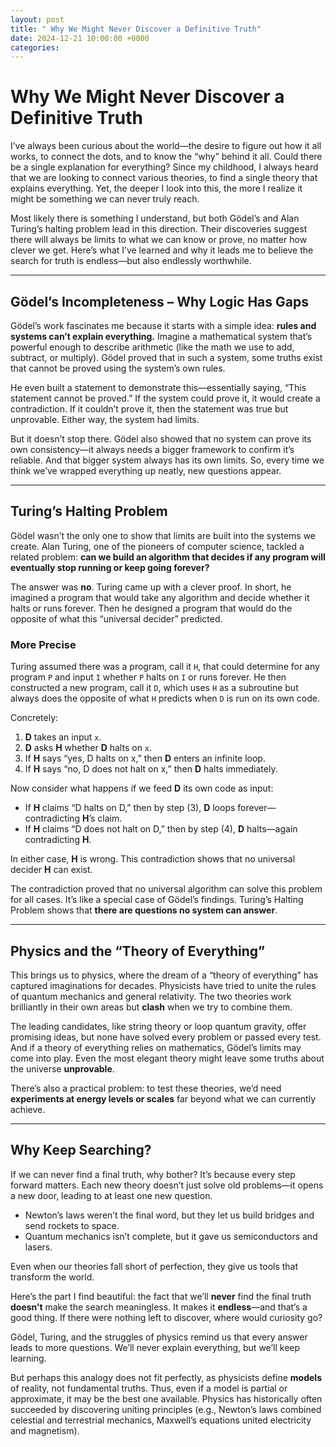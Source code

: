 ```yaml
---
layout: post
title: " Why We Might Never Discover a Definitive Truth"
date: 2024-12-21 10:00:00 +0000
categories: 
---
```


# Why We Might Never Discover a Definitive Truth

I’ve always been curious about the world—the desire to figure out how it all works, to connect the dots, and to know the “why” behind it all. Could there be a single explanation for everything? Since my childhood, I always heard that we are looking to connect various theories, to find a single theory that explains everything. Yet, the deeper I look into this, the more I realize it might be something we can never truly reach.

Most likely there is something I understand, but both Gödel’s and Alan Turing’s halting problem lead in this direction. Their discoveries suggest there will always be limits to what we can know or prove, no matter how clever we get. Here’s what I’ve learned and why it leads me to believe the search for truth is endless—but also endlessly worthwhile.

---

## Gödel’s Incompleteness – Why Logic Has Gaps

Gödel’s work fascinates me because it starts with a simple idea: **rules and systems can’t explain everything.** Imagine a mathematical system that’s powerful enough to describe arithmetic (like the math we use to add, subtract, or multiply). Gödel proved that in such a system, some truths exist that cannot be proved using the system’s own rules.

He even built a statement to demonstrate this—essentially saying, “This statement cannot be proved.” If the system could prove it, it would create a contradiction. If it couldn’t prove it, then the statement was true but unprovable. Either way, the system had limits.

But it doesn’t stop there. Gödel also showed that no system can prove its own consistency—it always needs a bigger framework to confirm it’s reliable. And that bigger system always has its own limits. So, every time we think we’ve wrapped everything up neatly, new questions appear.

---

## Turing’s Halting Problem

Gödel wasn’t the only one to show that limits are built into the systems we create. Alan Turing, one of the pioneers of computer science, tackled a related problem: **can we build an algorithm that decides if any program will eventually stop running or keep going forever?**

The answer was **no**. Turing came up with a clever proof. In short, he imagined a program that would take any algorithm and decide whether it halts or runs forever. Then he designed a program that would do the opposite of what this “universal decider” predicted.

### More Precise

Turing assumed there was a program, call it `H`, that could determine for any program `P` and input `I` whether `P` halts on `I` or runs forever. He then constructed a new program, call it `D`, which uses `H` as a subroutine but always does the opposite of what `H` predicts when `D` is run on its own code.

Concretely:

1. **D** takes an input `x`.
2. **D** asks **H** whether **D** halts on `x`.
3. If **H** says “yes, D halts on x,” then **D** enters an infinite loop.
4. If **H** says “no, D does not halt on x,” then **D** halts immediately.

Now consider what happens if we feed **D** its own code as input:

- If **H** claims “D halts on D,” then by step (3), **D** loops forever—contradicting **H**’s claim.  
- If **H** claims “D does not halt on D,” then by step (4), **D** halts—again contradicting **H**.

In either case, **H** is wrong. This contradiction shows that no universal decider **H** can exist.

The contradiction proved that no universal algorithm can solve this problem for all cases. It’s like a special case of Gödel’s findings. Turing’s Halting Problem shows that **there are questions no system can answer**.

---

## Physics and the “Theory of Everything”

This brings us to physics, where the dream of a “theory of everything” has captured imaginations for decades. Physicists have tried to unite the rules of quantum mechanics and general relativity. The two theories work brilliantly in their own areas but **clash** when we try to combine them.

The leading candidates, like string theory or loop quantum gravity, offer promising ideas, but none have solved every problem or passed every test. And if a theory of everything relies on mathematics, Gödel’s limits may come into play. Even the most elegant theory might leave some truths about the universe **unprovable**.

There’s also a practical problem: to test these theories, we’d need **experiments at energy levels or scales** far beyond what we can currently achieve.

---

## Why Keep Searching?

If we can never find a final truth, why bother? It’s because every step forward matters. Each new theory doesn’t just solve old problems—it opens a new door, leading to at least one new question.

- Newton’s laws weren’t the final word, but they let us build bridges and send rockets to space.  
- Quantum mechanics isn’t complete, but it gave us semiconductors and lasers.

Even when our theories fall short of perfection, they give us tools that transform the world.

Here’s the part I find beautiful: the fact that we’ll **never** find the final truth **doesn’t** make the search meaningless. It makes it **endless**—and that’s a good thing. If there were nothing left to discover, where would curiosity go?

Gödel, Turing, and the struggles of physics remind us that every answer leads to more questions. We’ll never explain everything, but we’ll keep learning.

But perhaps this analogy does not fit perfectly, as physicists define **models** of reality, not fundamental truths. Thus, even if a model is partial or approximate, it may be the best one available. Physics has historically often succeeded by discovering uniting principles (e.g., Newton’s laws combined celestial and terrestrial mechanics, Maxwell’s equations united electricity and magnetism).


